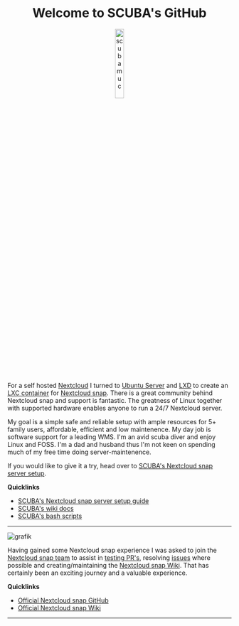 <h1 align="center">Welcome to SCUBA's GitHub</h1>

<p align="center" width="100%">
    <img width="20%" src="https://avatars.githubusercontent.com/u/54933878?s=400&u=31132eb8a567528f005143a0d339174848a06df8&v=4" alt="scubamuc">
</p>

For a self hosted [Nextcloud](https://nextcloud.com/) I turned to [Ubuntu Server](https://ubuntu.com/download/server) and [LXD](https://canonical.com/lxd) to create an [LXC container](https://documentation.ubuntu.com/lxd/en/latest/explanation/lxd_lxc/) for [Nextcloud snap](https://github.com/nextcloud-snap/nextcloud-snap). There is a great community behind Nextcloud snap and support is fantastic. The greatness of Linux together with supported hardware enables anyone to run a 24/7 Nextcloud server. 

My goal is a simple safe and reliable setup with ample resources for 5+ family users, affordable, efficient and low maintenence. My day job is software support for a leading WMS. I'm an avid scuba diver and enjoy Linux and FOSS. I'm a dad and husband thus I'm not keen on spending much of my free time doing server-maintenence.

If you would like to give it a try, head over to [SCUBA's Nextcloud snap server setup](https://github.com/scubamuc/scubamuc.github.io).

**Quicklinks**
* [SCUBA's Nextcloud snap server setup guide](https://github.com/scubamuc/scubamuc.github.io)
* [SCUBA's wiki docs](https://github.com/scubamuc/wiki-md)
* [SCUBA's bash scripts](https://github.com/scubamuc/bash-scripts)

---
![grafik](https://github.com/scubamuc/scubamuc/assets/54933878/3e72d254-4786-4614-9cf9-b626a9491f97)

Having gained some Nextcloud snap experience I was asked to join the [Nextcloud snap team](https://github.com/nextcloud-snap) to assist in [testing PR's](https://github.com/nextcloud-snap/nextcloud-snap/wiki/Develop-and-contribute#testing-pull-requests), resolving [issues](https://github.com/nextcloud-snap/nextcloud-snap/issues) where possible and creating/maintaining the [Nextcloud snap Wiki](https://github.com/nextcloud-snap/nextcloud-snap/wiki). That has certainly been an exciting journey and a valuable experience. 

**Quicklinks**
* [Official Nextcloud snap GitHub](https://github.com/nextcloud-snap/nextcloud-snap)
* [Official Nextcloud snap Wiki](https://github.com/nextcloud-snap/nextcloud-snap/wiki)

---
